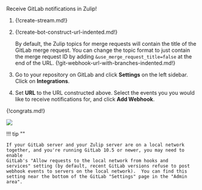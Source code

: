 Receive GitLab notifications in Zulip!

1. {!create-stream.md!}

1. {!create-bot-construct-url-indented.md!}

    By default, the Zulip topics for merge requests will contain the
    title of the GitLab merge request.  You can change the topic format to
    just contain the merge request ID by adding
    `&use_merge_request_title=false` at the end of the URL.
    {!git-webhook-url-with-branches-indented.md!}

1. Go to your repository on GitLab and click **Settings** on the left
   sidebar.  Click on **Integrations**.

1. Set **URL** to the URL constructed above. Select the events you
   you would like to receive notifications for, and click
   **Add Webhook**.

{!congrats.md!}

![](/static/images/integrations/gitlab/001.png)

!!! tip ""

    If your GitLab server and your Zulip server are on a local network
    together, and you're running GitLab 10.5 or newer, you may need to enable
    GitLab's "Allow requests to the local network from hooks and
    services" setting (by default, recent GitLab versions refuse to post
    webhook events to servers on the local network).  You can find this
    setting near the bottom of the GitLab "Settings" page in the "Admin area".
